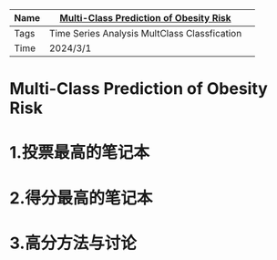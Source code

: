 | Name | [Multi-Class Prediction of Obesity Risk](https://www.kaggle.com/competitions/playground-series-s4e2) |  |
| ---- | ------------------------------------------------------------------------------------------------- | - |
| Tags | Time Series Analysis MultClass Classfication                                                      |  |
| Time | 2024/3/1                                                                                          |  |


# Multi-Class Prediction of Obesity Risk

# 1.投票最高的笔记本

# 2.得分最高的笔记本

# 3.高分方法与讨论
